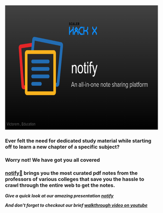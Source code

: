 <p align="center">
    <img src="/notifyHomePage.PNG" width="700" height="410"/>
</p>

### Ever felt the need for dedicated study material while starting off to learn a new chapter of a specific subject?

### Worry not! We have got you all covered

### [notify🚀](https://notify-8fd26.web.app/) brings you the most curated pdf notes from the professors of various colleges that save you the hassle to crawl through the entire web to get the notes.

**_Give a quick look at our amazing presentation [notify](https://docs.google.com/presentation/d/1l0aGBKly1qfOF9PW8VCO3UzjP2Uaxh5vk1-GA0jceds/edit?usp=sharing)_**

**_And don't forget to checkout our brief [walkthrough video on youtube](https://youtu.be/3UzHJxDaMwo)_**
